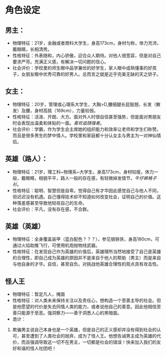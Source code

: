 # 角色设定

## 男主：
* 物理特征：21岁，金融或者商科大学生，身高173cm，身材匀称，体力充沛，戴眼睛，长相清秀。
* 性格特征：外表随和，内心骄傲，迎合众人期待。对他人很宽容，但是对自己要求严苛。充满正义感，有解决一切问题的信心。
* 社会评价：学校里的师生眼中品学兼优的好学生，家人眼中成熟懂事的好孩子，女朋友眼中优秀可靠的好男人。总而言之就是近乎完美无缺的天之骄子。

## 女主：
* 物理特征：20岁，管理或心理系大学生，大胸>D,腰细腿长屁股翘，长发（散发）及腰，身材高挑（169cm），力量较弱。
* 性格特征：活泼、开朗、大方。面对外人时很自信甚至强势，但是面对男朋友时会表现出温柔和体贴的一面。_喜欢追随强者_。
* 社会评价：学霸，作为学生会主席她的组织能力和效率让老师和学生们称赞。而且是很多男生的梦中情人。学校里和家庭都十分认女主与男主为一对神仙情侣。

## 英雄（路人）：
* 物理特征：21岁，理工科~物理系~大学生，身高173cm，身材较瘦，体力一般，戴眼睛，相貌平平，路人一般的存在感，有轻微掉发情节，_牛仔裤格子衫_。
* 性格特征：聪明、智慧但是自卑。觉得自己有才华因此感觉自己与他人不同，但迟迟没有机遇。自己懂得技术却不知道如何改变社会，证明自己的价值。这种落差感甚至导致他轻视自己的生命。
* 社会评价：平凡，没有存在感，不合群。

## 英雄（英雄）
* 物理特征：全身覆盖装甲（蓝白配色？？？），参见钢铁侠，身高180cm，可通过火焰助推飞行，可使用机炮抛物线武器。
* 性格特征：在发现自己作为英雄的价值后，英雄理所当然地接受了自己是英雄的合理性，即自己成为英雄的原因并不是来自于他人的帮助（男主）而是来自与他自身的才华。自信，甚至自负。对挑战他英雄合理性的观点具有攻击性。

## 怪人王
* 物理特征：暂定凡人，掩面
* 性格特征：对人类未来保持关注以及责任心，想构造一个至善主导的社会。但是他愿望的代价是失去同情人类的能力，或者说他自己的善意。因此他相信至善只能源于至恶。强洞察力——善于洞悉人心的黑暗面。
* 诡计：
1. 欺骗男主说自己本身也是一个英雄，但是自己的正义感却并没有得到社会的认可，甚至遭到了人类社会的抛弃，成为了怪人王。他想告诫男主成为英雄的代价，而且强调导致这一切不在男主，一切都是社会的错误！快来加入我们的友好和谐的怪人社团吧！
